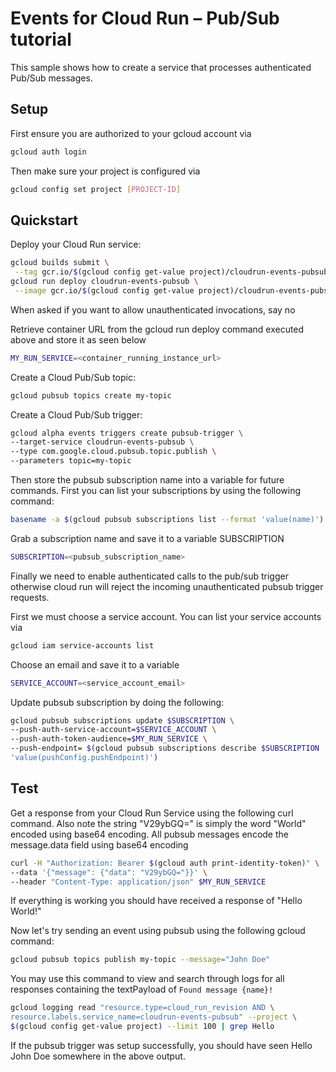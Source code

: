 # Events for Cloud Run – Pub/Sub tutorial

This sample shows how to create a service that processes authenticated Pub/Sub 
messages.

## Setup

First ensure you are authorized to your gcloud account via 

```sh
gcloud auth login
```

Then make sure your project is configured via

```sh
gcloud config set project [PROJECT-ID]
```

## Quickstart

Deploy your Cloud Run service:

```sh
gcloud builds submit \
 --tag gcr.io/$(gcloud config get-value project)/cloudrun-events-pubsub
gcloud run deploy cloudrun-events-pubsub \
 --image gcr.io/$(gcloud config get-value project)/cloudrun-events-pubsub
```

When asked if you want to allow unauthenticated invocations, say no 

Retrieve container URL from the gcloud run deploy command executed above and 
store it as seen below

```sh
MY_RUN_SERVICE=<container_running_instance_url>
```

Create a Cloud Pub/Sub topic:

```sh
gcloud pubsub topics create my-topic
```

Create a Cloud Pub/Sub trigger:

```sh
gcloud alpha events triggers create pubsub-trigger \
--target-service cloudrun-events-pubsub \
--type com.google.cloud.pubsub.topic.publish \
--parameters topic=my-topic
```

Then store the pubsub subscription name into a variable for future commands. 
First you can list your subscriptions by using the following command:

```sh
basename -a $(gcloud pubsub subscriptions list --format 'value(name)')
```

Grab a subscription name and save it to a variable SUBSCRIPTION

```sh
SUBSCRIPTION=<pubsub_subscription_name>
```

Finally we need to enable authenticated calls to the pub/sub trigger otherwise
cloud run will reject the incoming unauthenticated pubsub trigger requests. 

First we must choose a service account. You can list your service accounts via

```sh
gcloud iam service-accounts list
```

Choose an email and save it to a variable

```sh
SERVICE_ACCOUNT=<service_account_email>
```

Update pubsub subscription by doing the following:

```sh
gcloud pubsub subscriptions update $SUBSCRIPTION \
--push-auth-service-account=$SERVICE_ACCOUNT \
--push-auth-token-audience=$MY_RUN_SERVICE \
--push-endpoint= $(gcloud pubsub subscriptions describe $SUBSCRIPTION --format \
'value(pushConfig.pushEndpoint)')
```

## Test

Get a response from your Cloud Run Service using the following curl command.
Also note the string "V29ybGQ=" is simply the word "World" encoded using base64
encoding. All pubsub messages encode the message.data field using base64 
encoding

```sh
curl -H "Authorization: Bearer $(gcloud auth print-identity-token)" \
--data '{"message": {"data": "V29ybGQ="}}' \
--header "Content-Type: application/json" $MY_RUN_SERVICE 
```

If everything is working you should have received a response of "Hello World!"

Now let's try sending an event using pubsub using the following gcloud command:

```sh
gcloud pubsub topics publish my-topic --message="John Doe"
```

You may use this command to view and search through logs for all responses 
containing the textPayload of `Found message {name}!`

```sh
gcloud logging read "resource.type=cloud_run_revision AND \
resource.labels.service_name=cloudrun-events-pubsub" --project \
$(gcloud config get-value project) --limit 100 | grep Hello
```

If the pubsub trigger was setup successfully, you should have seen 
Hello John Doe somewhere in the above output.
